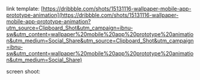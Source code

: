 link template:
[https://dribbble.com/shots/15131116-wallpaper-mobile-app-prototype-animation](https://dribbble.com/shots/15131116-wallpaper-mobile-app-prototype-animation?utm_source=Clipboard_Shot&utm_campaign=ibnu-sw&utm_content=wallpaper%20mobile%20app%20prototype%20animation&utm_medium=Social_Share&utm_source=Clipboard_Shot&utm_campaign=ibnu-sw&utm_content=wallpaper%20mobile%20app%20prototype%20animation&utm_medium=Social_Share)

screen shoot:


